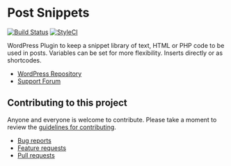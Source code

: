# Post Snippets

[![Build Status](https://travis-ci.org/artstorm/post-snippets.png?branch=develop)](https://travis-ci.org/artstorm/post-snippets)
[![StyleCI](https://styleci.io/repos/7717261/shield)](https://styleci.io/repos/7717261)



WordPress Plugin to keep a snippet library of text, HTML or PHP code to be used in posts. Variables can be set for more flexibility. Inserts directly or as shortcodes.

* [WordPress Repository](http://wordpress.org/extend/plugins/post-snippets/)
* [Support Forum](http://wordpress.org/support/plugin/post-snippets)

## Contributing to this project

Anyone and everyone is welcome to contribute. Please take a moment to
review the [guidelines for contributing](CONTRIBUTING.md).

* [Bug reports](CONTRIBUTING.md#bugs)
* [Feature requests](CONTRIBUTING.md#features)
* [Pull requests](CONTRIBUTING.md#pull-requests)
